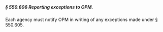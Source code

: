 ##### § 550.606 Reporting exceptions to OPM. #####

Each agency must notify OPM in writing of any exceptions made under § 550.605.
